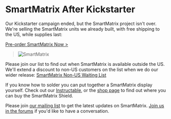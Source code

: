 # SmartMatrix After Kickstarter
Our Kickstarter campaign ended, but the SmartMatrix project isn't over.  We're selling the SmartMatrix units we already built, with free shipping to the US, while supplies last:

<a href="https://shop.trycelery.com/page/556bb89a502fad0b00edf08d" data-celery="556bb89a502fad0b00edf08d" data-celery-version="v2">Pre-order SmartMatrix Now ></a>
<script async type="text/javascript" src="https://www.trycelery.com/js/celery.js"></script>  

> ![SmartMatrix](photos/KickStaffPick.jpg)

Please join our list to find out when SmartMatrix is available outside the US. We'll extend a discount to non-US customers on the list when we do our wider release:  [SmartMatrix Non-US Waiting List](http://eepurl.com/bnEwKv)

If you know how to solder you can put together a SmartMatrix display yourself.  Check out our [Instructable](www.instructables.com/id/SmartMatrix-Dynamic-LED-Art-Display/), or the [shop page](shop.html) to find out where you can buy the SmartMatrix Shield.

Please join [our mailing list](http://eepurl.com/UX2V5) to get the latest updates on SmartMatrix.  [Join us in the forums](http://community.pixelmatix.com/) if you'd like to have a conversation.

